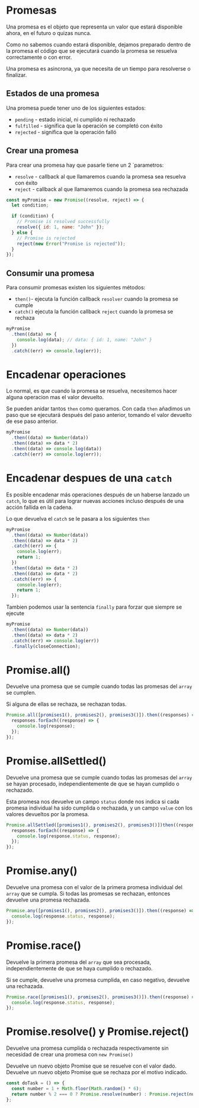 # Promesas

Una promesa es el objeto que representa un valor que estará disponible ahora, en el futuro o quizas nunca.

Como no sabemos cuando estará disponible, dejamos preparado dentro de la promesa el código que se ejecutará cuando la promesa se resuelva correctamente o con error.

Una promesa es asincrona, ya que necesita de un tiempo para resolverse o finalizar.

## Estados de una promesa

Una promesa puede tener uno de los siguientes estados:

- `pending` - estado inicial, ni cumplido ni rechazado
- `fulfilled` - significa que la operación se completó con éxito
- `rejected` - significa que la operación falló

## Crear una promesa

Para crear una promesa hay que pasarle tiene un 2 `parametros:

- `resolve` - callback al que llamaremos cuando la promesa sea resuelva con éxito
- `reject` - callback al que llamaremos cuando la promesa sea rechazada

```js
const myPromise = new Promise((resolve, reject) => {
  let condition;

  if (condition) {
    // Promise is resolved successfully
    resolve({ id: 1, name: "John" });
  } else {
    // Promise is rejected
    reject(new Error("Promise is rejected"));
  }
});
```

## Consumir una promesa

Para consumir promesas existen los siguientes métodos:

- `then()`- ejecuta la función callback `resolver` cuando la promesa se cumple
- `catch()` ejecuta la función callback `reject` cuando la promesa se rechaza

```js
myPromise
  .then((data) => {
    console.log(data); // data: { id: 1, name: "John" }
  })
  .catch((err) => console.log(err));
```

# Encadenar operaciones

Lo normal, es que cuando la promesa se resuelva, necesitemos hacer alguna operacion mas el valor devuelto.

Se pueden anidar tantos `then` como queramos. Con cada `then` añadimos un paso que se ejecutará después del paso anterior, tomando el valor devuelto de ese paso anterior.

```js
myPromise
  .then((data) => Number(data))
  .then((data) => data * 2)
  .then((data) => console.log(data))
  .catch((err) => console.log(err));
```

# Encadenar despues de una `catch`

Es posible encadenar más operaciones después de un haberse lanzado un `catch`, lo que es útil para lograr nuevas acciones incluso después de una acción fallida en la cadena.

Lo que devuelva el `catch` se le pasara a los siguientes `then`

```js
myPromise
  .then((data) => Number(data))
  .then((data) => data * 2)
  .catch((err) => {
    console.log(err);
    return 1;
  })
  .then((data) => data * 2)
  .then((data) => data * 2)
  .catch((err) => {
    console.log(err);
    return 1;
  });
```

Tambien podemos usar la sentencia `finally` para forzar que siempre se ejecute

```js
myPromise
  .then((data) => Number(data))
  .then((data) => data * 2)
  .catch((err) => console.log(err))
  .finally(closeConnection);
```

# Promise.all()

Devuelve una promesa que se cumple cuando todas las promesas del `array` se cumplen.

Si alguna de ellas se rechaza, se rechazan todas.

```js
Promise.all([promises1(), promises2(), promises3()]).then((responses) => {
  responses.forEach((response) => {
    console.log(response);
  });
});
```

# Promise.allSettled()

Devuelve una promesa que se cumple cuando todas las promesas del `array` se hayan procesado, independientemente de que se hayan cumplido o rechazado.

Esta promesa nos devuelve un campo `status` donde nos indica si cada promesa individual ha sido cumplida o rechazada, y un campo `value` con los valores devueltos por la promesa.

```js
Promise.allSettled([promises1(), promises2(), promises3()])then((responses) => {
  responses.forEach((response) => {
    console.log(response.status, response);
  });
});
```

# Promise.any()

Devuelve una promesa con el valor de la primera promesa individual del `array` que se cumpla. Si todas las promesas se rechazan, entonces devuelve una promesa rechazada.

```js
Promise.any([promises1(), promises2(), promises3()]).then((response) => {
  console.log(response.status, response);
});
```

# Promise.race()

Devuelve la primera promesa del `array` que sea procesada, independientemente de que se haya cumplido o rechazado.

Si se cumple, devuelve una promesa cumplida, en caso negativo, devuelve una rechazada.

```js
Promise.race([promises1(), promises2(), promises3()]).then((response) => {
  console.log(response.status, response);
});
```

# Promise.resolve() y Promise.reject()

Devuelve una promesa cumplida o rechazada respectivamente sin necesidad de crear una promesa con `new Promise()`

Devuelve un nuevo objeto Promise que se resuelve con el valor dado.
Devuelve un nuevo objeto Promise que se rechaza por el motivo indicado.

```js
const doTask = () => {
  const number = 1 + Math.floor(Math.random() * 6);
  return number % 2 === 0 ? Promise.resolve(number) : Promise.reject(number);
};
```
